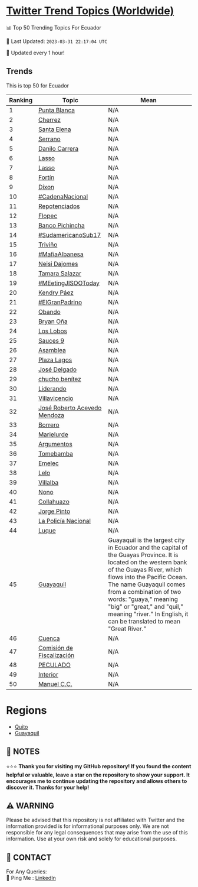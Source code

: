 [Twitter Trend Topics (Worldwide)](https://github.com/ErcinDedeoglu/Twitter-Trend-Topics)
==========


📊 Top 50 Trending Topics For Ecuador

📆 Last Updated: `2023-03-31 22:17:04 UTC`

🔧 Updated every 1 hour!


## Trends

This is top 50 for Ecuador

| Ranking | Topic | Mean |
| ------- | ------------ | ------------ |
| 1 | [Punta Blanca](http://twitter.com/search?q=Punta+Blanca) | N/A |
| 2 | [Cherrez](http://twitter.com/search?q=Cherrez) | N/A |
| 3 | [Santa Elena](http://twitter.com/search?q=Santa+Elena) | N/A |
| 4 | [Serrano](http://twitter.com/search?q=Serrano) | N/A |
| 5 | [Danilo Carrera](http://twitter.com/search?q=Danilo+Carrera) | N/A |
| 6 | [Lasso](http://twitter.com/search?q=Lasso) | N/A |
| 7 | [Lasso](http://twitter.com/search?q=Lasso) | N/A |
| 8 | [Fortín](http://twitter.com/search?q=Fort%c3%adn) | N/A |
| 9 | [Dixon](http://twitter.com/search?q=Dixon) | N/A |
| 10 | [#CadenaNacional](http://twitter.com/search?q=%23CadenaNacional) | N/A |
| 11 | [Repotenciados](http://twitter.com/search?q=Repotenciados) | N/A |
| 12 | [Flopec](http://twitter.com/search?q=Flopec) | N/A |
| 13 | [Banco Pichincha](http://twitter.com/search?q=Banco+Pichincha) | N/A |
| 14 | [#SudamericanoSub17](http://twitter.com/search?q=%23SudamericanoSub17) | N/A |
| 15 | [Triviño](http://twitter.com/search?q=Trivi%c3%b1o) | N/A |
| 16 | [#MafiaAlbanesa](http://twitter.com/search?q=%23MafiaAlbanesa) | N/A |
| 17 | [Neisi Dajomes](http://twitter.com/search?q=Neisi+Dajomes) | N/A |
| 18 | [Tamara Salazar](http://twitter.com/search?q=Tamara+Salazar) | N/A |
| 19 | [#MEetingJISOOToday](http://twitter.com/search?q=%23MEetingJISOOToday) | N/A |
| 20 | [Kendry Páez](http://twitter.com/search?q=Kendry+P%c3%a1ez) | N/A |
| 21 | [#ElGranPadrino](http://twitter.com/search?q=%23ElGranPadrino) | N/A |
| 22 | [Obando](http://twitter.com/search?q=Obando) | N/A |
| 23 | [Bryan Oña](http://twitter.com/search?q=Bryan+O%c3%b1a) | N/A |
| 24 | [Los Lobos](http://twitter.com/search?q=Los+Lobos) | N/A |
| 25 | [Sauces 9](http://twitter.com/search?q=Sauces+9) | N/A |
| 26 | [Asamblea](http://twitter.com/search?q=Asamblea) | N/A |
| 27 | [Plaza Lagos](http://twitter.com/search?q=Plaza+Lagos) | N/A |
| 28 | [José Delgado](http://twitter.com/search?q=Jos%c3%a9+Delgado) | N/A |
| 29 | [chucho benítez](http://twitter.com/search?q=chucho+ben%c3%adtez) | N/A |
| 30 | [Liderando](http://twitter.com/search?q=Liderando) | N/A |
| 31 | [Villavicencio](http://twitter.com/search?q=Villavicencio) | N/A |
| 32 | [José Roberto Acevedo Mendoza](http://twitter.com/search?q=Jos%c3%a9+Roberto+Acevedo+Mendoza) | N/A |
| 33 | [Borrero](http://twitter.com/search?q=Borrero) | N/A |
| 34 | [Marielurde](http://twitter.com/search?q=Marielurde) | N/A |
| 35 | [Argumentos](http://twitter.com/search?q=Argumentos) | N/A |
| 36 | [Tomebamba](http://twitter.com/search?q=Tomebamba) | N/A |
| 37 | [Emelec](http://twitter.com/search?q=Emelec) | N/A |
| 38 | [Lelo](http://twitter.com/search?q=Lelo) | N/A |
| 39 | [Villalba](http://twitter.com/search?q=Villalba) | N/A |
| 40 | [Nono](http://twitter.com/search?q=Nono) | N/A |
| 41 | [Collahuazo](http://twitter.com/search?q=Collahuazo) | N/A |
| 42 | [Jorge Pinto](http://twitter.com/search?q=Jorge+Pinto) | N/A |
| 43 | [La Policía Nacional](http://twitter.com/search?q=La+Polic%c3%ada+Nacional) | N/A |
| 44 | [Luque](http://twitter.com/search?q=Luque) | N/A |
| 45 | [Guayaquil](http://twitter.com/search?q=Guayaquil) | Guayaquil is the largest city in Ecuador and the capital of the Guayas Province. It is located on the western bank of the Guayas River, which flows into the Pacific Ocean. The name Guayaquil comes from a combination of two words: "guaya," meaning "big" or "great," and "quil," meaning "river." In English, it can be translated to mean "Great River." |
| 46 | [Cuenca](http://twitter.com/search?q=Cuenca) | N/A |
| 47 | [Comisión de Fiscalización](http://twitter.com/search?q=Comisi%c3%b3n+de+Fiscalizaci%c3%b3n) | N/A |
| 48 | [PECULADO](http://twitter.com/search?q=PECULADO) | N/A |
| 49 | [Interior](http://twitter.com/search?q=Interior) | N/A |
| 50 | [Manuel C.C.](http://twitter.com/search?q=Manuel+C.C.) | N/A |



# Regions

* [Quito](</Ecuador/Quito.md>)
* [Guayaquil](</Ecuador/Guayaquil.md>)



## 📝 NOTES

⭐⭐⭐ **Thank you for visiting my GitHub repository! If you found the content helpful or valuable, leave a star on the repository to show your support. It encourages me to continue updating the repository and allows others to discover it. Thanks for your help!**


## ⚠️ WARNING

Please be advised that this repository is not affiliated with Twitter and the information provided is for informational purposes only. We are not responsible for any legal consequences that may arise from the use of this information. Use at your own risk and solely for educational purposes.


## 📨 CONTACT

 For Any Queries:  
            🏓 Ping Me : [LinkedIn](https://www.linkedin.com/in/ercindedeoglu/)
